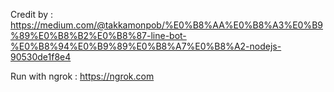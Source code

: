 Credit by : https://medium.com/@takkamonpob/%E0%B8%AA%E0%B8%A3%E0%B9%89%E0%B8%B2%E0%B8%87-line-bot-%E0%B8%94%E0%B9%89%E0%B8%A7%E0%B8%A2-nodejs-90530de1f8e4

Run with ngrok : https://ngrok.com